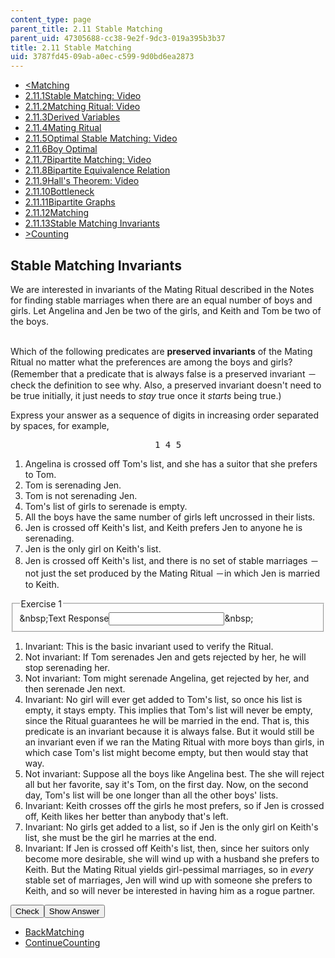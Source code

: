 ```yaml
---
content_type: page
parent_title: 2.11 Stable Matching
parent_uid: 47305688-cc38-9e2f-9dc3-019a395b3b37
title: 2.11 Stable Matching
uid: 3787fd45-09ab-a0ec-c599-9d0bd6ea2873
---
```

<ul class="navigation pagination"><li id="top_bck_btn"><a href='/courses/electrical-engineering-and-computer-science/6-042j-mathematics-for-computer-science-spring-2015/structures/stable-matching/matching';><<span>Matching</span></a></li><li id="flp_btn_1" ><a href='/courses/electrical-engineering-and-computer-science/6-042j-mathematics-for-computer-science-spring-2015/structures/stable-matching'>2.11.1<span>Stable Matching: Video</span></a></li><li id="flp_btn_2" ><a href='/courses/electrical-engineering-and-computer-science/6-042j-mathematics-for-computer-science-spring-2015/structures/stable-matching/matching-ritual-video'>2.11.2<span>Matching Ritual: Video</span></a></li><li id="flp_btn_3" ><a href='/courses/electrical-engineering-and-computer-science/6-042j-mathematics-for-computer-science-spring-2015/structures/stable-matching/derived-variables-0'>2.11.3<span>Derived Variables</span></a></li><li id="flp_btn_4" ><a href='/courses/electrical-engineering-and-computer-science/6-042j-mathematics-for-computer-science-spring-2015/structures/stable-matching/mating-ritual-0'>2.11.4<span>Mating Ritual</span></a></li><li id="flp_btn_5" ><a href='/courses/electrical-engineering-and-computer-science/6-042j-mathematics-for-computer-science-spring-2015/structures/stable-matching/optimal-stable-matching-video'>2.11.5<span>Optimal Stable Matching: Video</span></a></li><li id="flp_btn_6" ><a href='/courses/electrical-engineering-and-computer-science/6-042j-mathematics-for-computer-science-spring-2015/structures/stable-matching/boy-optimal'>2.11.6<span>Boy Optimal</span></a></li><li id="flp_btn_7" ><a href='/courses/electrical-engineering-and-computer-science/6-042j-mathematics-for-computer-science-spring-2015/structures/stable-matching/bipartite-matching-video'>2.11.7<span>Bipartite Matching: Video</span></a></li><li id="flp_btn_8" ><a href='/courses/electrical-engineering-and-computer-science/6-042j-mathematics-for-computer-science-spring-2015/structures/stable-matching/bipartite-equivalence-relation'>2.11.8<span>Bipartite Equivalence Relation</span></a></li><li id="flp_btn_9" ><a href='/courses/electrical-engineering-and-computer-science/6-042j-mathematics-for-computer-science-spring-2015/structures/stable-matching/hall-s-theorem-video'>2.11.9<span>Hall's Theorem: Video</span></a></li><li id="flp_btn_10" ><a href='/courses/electrical-engineering-and-computer-science/6-042j-mathematics-for-computer-science-spring-2015/structures/stable-matching/bottleneck-3'>2.11.10<span>Bottleneck</span></a></li><li id="flp_btn_11" ><a href='/courses/electrical-engineering-and-computer-science/6-042j-mathematics-for-computer-science-spring-2015/structures/stable-matching/bipartite-graphs-5'>2.11.11<span>Bipartite Graphs</span></a></li><li id="flp_btn_12" ><a href='/courses/electrical-engineering-and-computer-science/6-042j-mathematics-for-computer-science-spring-2015/structures/stable-matching/matching'>2.11.12<span>Matching</span></a></li><li id="flp_btn_13" class="button_selected"><a href='/courses/electrical-engineering-and-computer-science/6-042j-mathematics-for-computer-science-spring-2015/structures/stable-matching/stable-matching-invariants'>2.11.13<span>Stable Matching Invariants</span></a></li><li id="top_continue_btn"><a href='/courses/electrical-engineering-and-computer-science/6-042j-mathematics-for-computer-science-spring-2015/counting';>><span>Counting</span></a></li></ul><h2 class="subhead">Stable Matching Invariants</h2><div class="self_assessment">
We are interested in invariants of the Mating Ritual described in the Notes for finding stable marriages when there are an equal number of boys and girls. Let Angelina and Jen be two of the girls, and Keith and Tom be two of the boys.
  <br display_name="Stable Matching Invariants" url_name="Stable_Matching_Invariants_1" />
<br display_name="Stable Matching Invariants" url_name="Stable_Matching_Invariants_2" />
<p display_name="Stable Matching Invariants" url_name="Stable_Matching_Invariants_3">Which of the following predicates are <b>preserved invariants</b> of the Mating Ritual no matter what the preferences are among the boys and girls? (Remember that a predicate that is always false is a preserved invariant &#65293;check the definition to see why.  Also, a preserved invariant doesn't need to be true initially, it just needs to <i>stay</i> true once it <i>starts</i> being true.)</p><p display_name="Stable Matching Invariants" url_name="Stable_Matching_Invariants_4">Express your answer as a sequence of digits in increasing order separated by spaces, for example,</p>
<center display_name="Stable Matching Invariants" url_name="Stable_Matching_Invariants_5"><tt>1 4 5</tt></center>
<ol display_name="Stable Matching Invariants" url_name="Stable_Matching_Invariants_6"><li>Angelina is crossed off Tom's list, and she has a suitor that she prefers to Tom.</li>
<li>Tom is serenading Jen.</li>
<li>Tom is not serenading Jen.</li>
<li>Tom's list of girls to serenade is empty.</li>
<li>All the boys have the same number of girls left uncrossed in their lists.</li>
<li>Jen is crossed off Keith's list, and Keith prefers Jen to anyone he is serenading.</li>
<li>Jen is the only girl on Keith's list.</li><li>Jen is crossed off Keith's list, and there is no set of stable marriages &#65293;not just the set produced by the Mating Ritual &#65293;in which Jen is married to Keith.</li>
</ol>
<div id="Q1_div" class="problem_question"><fieldset><legend class="visually-hidden">Exercise 1</legend><div class="choice"><label id="Q1_label"><span id="Q1_aria_status" tabindex="-1" class="visually-hidden">&amp;nbsp;</span><span class="visually-hidden">Text Response</span><input ckecktype="ci" onkeypress="numericTypedOrDropDownSelected(1)" value="" answer="1 4 6 7 8" type="text" id="Q1_input" class="problem_text_input"><span id="Q1_normal_status" class="nostatus" aria-hidden="true">&amp;nbsp;</span><span style="display:none;" id="Q1_ans_span" tabindex="-1">  Answer:1 4 6 7 8</span></label></div></fieldset></div><div id="S1_div" class="problem_solution" tabindex="-1" display_name="Stable Matching Invariants" url_name="Stable_Matching_Invariants_8">
<ol>
<li>Invariant: This is the basic invariant used to verify the Ritual.</li>
<li>Not invariant: If Tom serenades Jen and gets rejected by her, he will stop serenading her.</li>
<li>Not invariant: Tom might serenade Angelina, get rejected by her, and then serenade Jen next.</li>
<li>Invariant: No girl will ever get added to Tom's list, so once his list is empty, it stays empty. This implies that Tom's list will never be empty, since the Ritual guarantees he will be married in the end. That is, this predicate is an invariant because it is always false. But it would still be an invariant even if we ran the Mating Ritual with more boys than girls, in which case Tom's list might become empty, but then would stay that way.</li>
<li>Not invariant: Suppose all the boys like Angelina best. The she will reject all but her favorite, say it's Tom, on the first day. Now, on the second day, Tom's list will be one longer than all the other boys' lists.</li>
<li>Invariant: Keith crosses off the girls he most prefers, so if Jen is crossed off, Keith likes her better than anybody that's left.</li>
<li>Invariant: No girls get added to a list, so if Jen is the only girl on Keith's list, she must be the girl he marries at the end.</li>
<li>Invariant: If Jen is crossed off Keith's list, then, since her suitors only become more desirable, she will wind up with a husband she prefers to Keith. But the Mating Ritual yields girl-pessimal marriages, so in <em>every</em> stable set of marriages, Jen will wind up with someone she prefers to Keith, and so will never be interested in having him as a rogue partner.</li>
</ol></div><div class="action"><button id="Q1_button" onclick="checkAnswer({1: 'stringresponse'})" class="problem_mo_button">Check</button><button id="Q1_button_show" onclick="showHideSolution({1: 'stringresponse'}, 1, [1])" class="problem_mo_button">Show Answer</button></div></div><ul class="navigation progress"><li id="bck_btn"><a href='/courses/electrical-engineering-and-computer-science/6-042j-mathematics-for-computer-science-spring-2015/structures/stable-matching/matching';>Back<span>Matching</span></a></li><li id="continue_btn"><a href='/courses/electrical-engineering-and-computer-science/6-042j-mathematics-for-computer-science-spring-2015/counting';>Continue<span>Counting</span></a></li></ul>